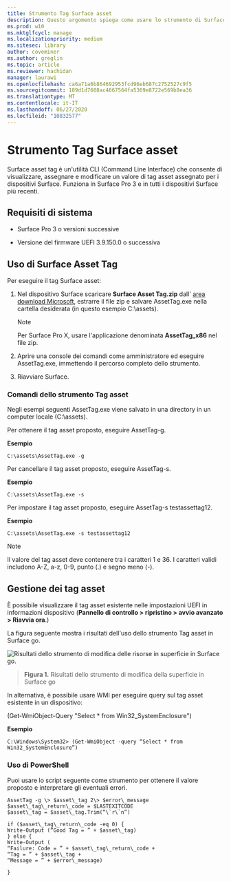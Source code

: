 ```yaml
---
title: Strumento Tag Surface asset
description: Questo argomento spiega come usare lo strumento di Surface asset tag.
ms.prod: w10
ms.mktglfcycl: manage
ms.localizationpriority: medium
ms.sitesec: library
author: coveminer
ms.author: greglin
ms.topic: article
ms.reviewer: hachidan
manager: laurawi
ms.openlocfilehash: ca6a71a6b864692953fcd96eb687c2752527c9f5
ms.sourcegitcommit: 109d1d7608ac4667564fa5369e8722e569b8ea36
ms.translationtype: MT
ms.contentlocale: it-IT
ms.lasthandoff: 06/27/2020
ms.locfileid: "10832577"
---
```

# Strumento Tag Surface asset

Surface asset tag è un'utilità CLI (Command Line Interface) che consente di visualizzare, assegnare e modificare un valore di tag asset assegnato per i dispositivi Surface. Funziona in Surface Pro 3 e in tutti i dispositivi Surface più recenti.

## Requisiti di sistema

- Surface Pro 3 o versioni successive

- Versione del firmware UEFI 3.9.150.0 o successiva

## Uso di Surface Asset Tag 

Per eseguire il tag Surface asset:

1.  Nel dispositivo Surface scaricare **Surface Asset Tag.zip** dall' [area download Microsoft](https://www.microsoft.com/download/details.aspx?id=46703), estrarre il file zip e salvare AssetTag.exe nella cartella desiderata (in questo esempio C:\\assets).

    > [!NOTE]
    > Per Surface Pro X, usare l'applicazione denominata **AssetTag_x86** nel file zip. 

2.  Aprire una console dei comandi come amministratore ed eseguire AssetTag.exe, immettendo il percorso completo dello strumento.

3.  Riavviare Surface.

### Comandi dello strumento Tag asset   
Negli esempi seguenti AssetTag.exe viene salvato in una directory in un computer locale (C:\assets). 

Per ottenere il tag asset proposto, eseguire AssetTag-g.

**Esempio**

   ```
 C:\assets\AssetTag.exe -g
  ```
 
 Per cancellare il tag asset proposto, eseguire AssetTag-s.
 
 **Esempio**
 
   ```
C:\assets\AssetTag.exe -s
  ```
Per impostare il tag asset proposto, eseguire AssetTag-s testassettag12.

**Esempio**

```
C:\assets\AssetTag.exe -s testassettag12
```

>[!NOTE]
>Il valore del tag asset deve contenere tra i caratteri 1 e 36. I caratteri validi includono A-Z, a-z, 0-9, punto (.) e segno meno (-).


## Gestione dei tag asset

È possibile visualizzare il tag asset esistente nelle impostazioni UEFI in informazioni dispositivo (**Pannello di controllo > ripristino > avvio avanzato > Riavvia ora**.)

La figura seguente mostra i risultati dell'uso dello strumento Tag asset in Surface go.

![Risultati dello strumento di modifica delle risorse in superficie in Surface go.
](images/assettag-fig1.png)

> **Figura 1.** Risultati dello strumento di modifica della superficie in Surface go

In alternativa, è possibile usare WMI per eseguire query sul tag asset esistente in un dispositivo:

(Get-WmiObject-Query "Select * from Win32_SystemEnclosure")

**Esempio**

   ```
C:\Windows\System32> (Get-WmiObject -query “Select * from Win32_SystemEnclosure”)
  ```
  
### Uso di PowerShell

Puoi usare lo script seguente come strumento per ottenere il valore proposto e interpretare gli eventuali errori.

 ```
AssetTag -g \> $asset\_tag 2\> $error\_message  
$asset\_tag\_return\_code = $LASTEXITCODE  
$asset\_tag = $asset\_tag.Trim(“\`r\`n”)

if ($asset\_tag\_return\_code -eq 0) {  
Write-Output (“Good Tag = ” + $asset\_tag)  
} else {  
Write-Output (  
“Failure: Code = ” + $asset\_tag\_return\_code +  
“Tag = ” + $asset\_tag +  
“Message = ” + $error\_message)

}
 ```
